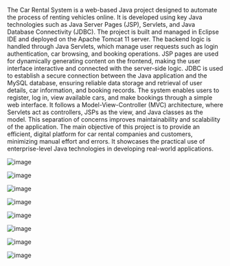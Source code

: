 The Car Rental System is a web-based Java project designed to automate the process of 
renting vehicles online. It is developed using key Java technologies such as Java Server 
Pages (JSP), Servlets, and Java Database Connectivity (JDBC). The project is built and 
managed in Eclipse IDE and deployed on the Apache Tomcat 11 server. 
The backend logic is handled through Java Servlets, which manage user requests such 
as login authentication, car browsing, and booking operations. JSP pages are used for 
dynamically generating content on the frontend, making the user interface interactive 
and connected with the server-side logic. JDBC is used to establish a secure connection 
between the Java application and the MySQL database, ensuring reliable data storage 
and retrieval of user details, car information, and booking records. 
The system enables users to register, log in, view available cars, and make bookings 
through a simple web interface. It follows a Model-View-Controller (MVC) 
architecture, where Servlets act as controllers, JSPs as the view, and Java classes as the 
model. This separation of concerns improves maintainability and scalability of the 
application. 
The main objective of this project is to provide an efficient, digital platform for car 
rental companies and customers, minimizing manual effort and errors. It showcases the 
practical use of enterprise-level Java technologies in developing real-world applications. 


![image](https://github.com/user-attachments/assets/7b0bc89a-3d74-4d65-ac5f-274bc1ff115d)

![image](https://github.com/user-attachments/assets/422d6209-9e0e-48c7-806c-b8d75cda03fd)

![image](https://github.com/user-attachments/assets/e63d8297-555d-4918-aa63-f8dec53b0078)

![image](https://github.com/user-attachments/assets/fe259d02-ab9b-40b7-a5f3-d5e87300f50b)

![image](https://github.com/user-attachments/assets/d4d8a7f1-3aa6-42fd-8a9f-9be511a71aa0)

![image](https://github.com/user-attachments/assets/af0b0e9f-acca-4593-9b1c-0d3d350dd128)

![image](https://github.com/user-attachments/assets/8f8e0f3b-a669-4f9f-a39f-d363c0ce2728)

![image](https://github.com/user-attachments/assets/93faddbc-9326-4811-8cd7-488480f4f790)






